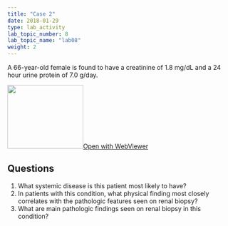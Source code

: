 ```yaml
---
title: "Case 2"
date: 2018-01-29
type: lab_activity
lab_topic_number: 8
lab_topic_name: "lab08"
weight: 2
---
```

<div class="entrybody">
<p>A 66-year-old female is found to have a creatinine of 1.8 mg/dL and a 24 hour urine protein of 7.0 g/day.<br clear="all"></p>

<div class="thumbnail"><a href="https://pathologylab.ctl.columbia.edu/slides/slideRenal_Path_02/" target="_blank"><img alt="" src="/assets/images/slide_renal_case2.jpg" width="170" height="143" class="mt-image-left"></a><a href="https://pathologylab.ctl.columbia.edu/slides/slideRenal_Path_02/" target="_blank">Open with WebViewer</a></div>

<h2>Questions</h2>


<ol>
<li>What systemic disease is this patient most likely to have?</li>
<li>In patients with this condition, what physical finding most closely correlates with the pathologic features seen on renal biopsy?</li>
<li>What are main pathologic findings seen on renal biopsy in this condition?</li>
</ol>


						
</div>
